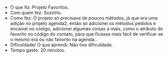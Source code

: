 - O que fiz: Projeto Favoritos.
- Com quem fez: Sozinho.
- Como fez: O projeto só precisava de poucos métodos, já que era uma adição no projeto agenda2, então só adicionei os métodos pedidos e encaixei no código, adicionei algumas coisas a mais, como o atributo de favorito no código do contato, para que ficasse mais fácil de verificar se o mesmo era ou não favorito na agenda..
- Dificuldade/ O que aprendi: Não tive dificuldade.
- Tempo gasto: 20 minutos.
